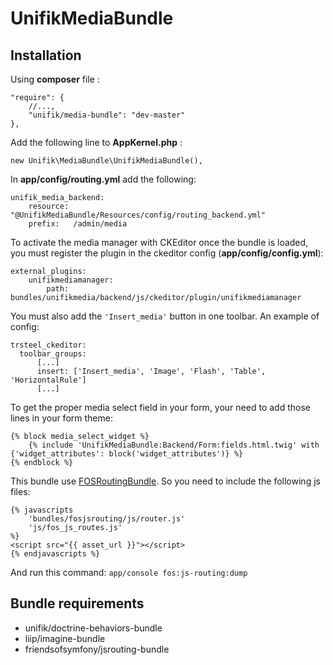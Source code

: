 UnifikMediaBundle
=================

Installation
----------------

Using **composer** file :

    "require": {
        //...,
        "unifik/media-bundle": "dev-master"
    },

Add the following line to **AppKernel.php** :

    new Unifik\MediaBundle\UnifikMediaBundle(),

In **app/config/routing.yml** add the following:

    unifik_media_backend:
        resource: "@UnifikMediaBundle/Resources/config/routing_backend.yml"
        prefix:   /admin/media

To activate the media manager with CKEditor once the bundle is loaded, you must register the plugin in the ckeditor config (**app/config/config.yml**):

    external_plugins:
        unifikmediamanager:
            path: bundles/unifikmedia/backend/js/ckeditor/plugin/unifikmediamanager

You must also add the `'Insert_media'` button in one toolbar. 
An example of config: 

    trsteel_ckeditor:
      toolbar_groups:
          [...]
          insert: ['Insert_media', 'Image', 'Flash', 'Table', 'HorizontalRule']
          [...]

To get the proper media select field in your form, your need to add those lines in your form theme:

    {% block media_select_widget %}
        {% include 'UnifikMediaBundle:Backend/Form:fields.html.twig' with {'widget_attributes': block('widget_attributes')} %}
    {% endblock %}

This bundle use [FOSRoutingBundle](https://github.com/FriendsOfSymfony/FOSJsRoutingBundle).
So you need to include the following js files:
    
    {% javascripts
        'bundles/fosjsrouting/js/router.js'
        'js/fos_js_routes.js'
    %}
    <script src="{{ asset_url }}"></script>
    {% endjavascripts %}
    
And run this command: `app/console fos:js-routing:dump`
    
Bundle requirements
----------------

* unifik/doctrine-behaviors-bundle
* liip/imagine-bundle
* friendsofsymfony/jsrouting-bundle
